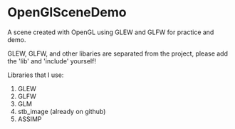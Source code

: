 # OpenGlSceneDemo
A scene created with OpenGL using GLEW and GLFW for practice and demo.

GLEW, GLFW, and other libaries are separated from the project, please add the 'lib' and 'include' yourself!

Libraries that I use:
1. GLEW
2. GLFW
3. GLM
4. stb_image (already on github)
5. ASSIMP
